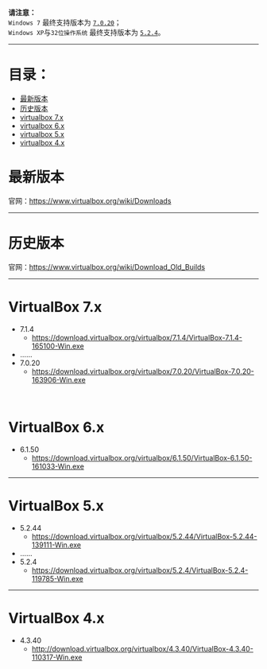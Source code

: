 **请注意：**  
`Windows 7` 最终支持版本为 [`7.0.20`](#virtualbox-7)；  
`Windows XP`与`32位操作系统` 最终支持版本为 [`5.2.4`](#virtualbox-5)。

<hr>

# 目录：
* [最新版本](#最新版本)
* [历史版本](#历史版本)
* [virtualbox 7.x](#virtualbox-7.x)
* [virtualbox 6.x](#virtualbox-6.x)
* [virtualbox 5.x](#virtualbox-5.x)
* [virtualbox 4.x](#virtualbox-4.x)

# 最新版本
官网：https://www.virtualbox.org/wiki/Downloads

<hr>

# 历史版本
官网：https://www.virtualbox.org/wiki/Download_Old_Builds

<hr>

# VirtualBox 7.x

* 7.1.4
	* https://download.virtualbox.org/virtualbox/7.1.4/VirtualBox-7.1.4-165100-Win.exe
* ……
* 7.0.20
	* https://download.virtualbox.org/virtualbox/7.0.20/VirtualBox-7.0.20-163906-Win.exe

<br>

# VirtualBox 6.x

* 6.1.50
	* https://download.virtualbox.org/virtualbox/6.1.50/VirtualBox-6.1.50-161033-Win.exe
	
<hr>

# VirtualBox 5.x

* 5.2.44
	* https://download.virtualbox.org/virtualbox/5.2.44/VirtualBox-5.2.44-139111-Win.exe
* ……
* 5.2.4
	* https://download.virtualbox.org/virtualbox/5.2.4/VirtualBox-5.2.4-119785-Win.exe

<hr>

# VirtualBox 4.x

* 4.3.40
	* http://download.virtualbox.org/virtualbox/4.3.40/VirtualBox-4.3.40-110317-Win.exe